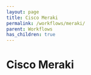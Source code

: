 ```yaml
---
layout: page
title: Cisco Meraki
permalink: /workflows/meraki/
parent: Workflows
has_children: true
---
```


# Cisco Meraki